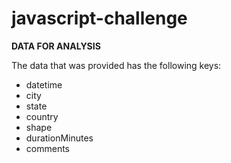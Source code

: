 # javascript-challenge

**DATA FOR ANALYSIS**

The data that was provided has the following keys:

- datetime
- city
- state
- country
- shape
- durationMinutes
- comments